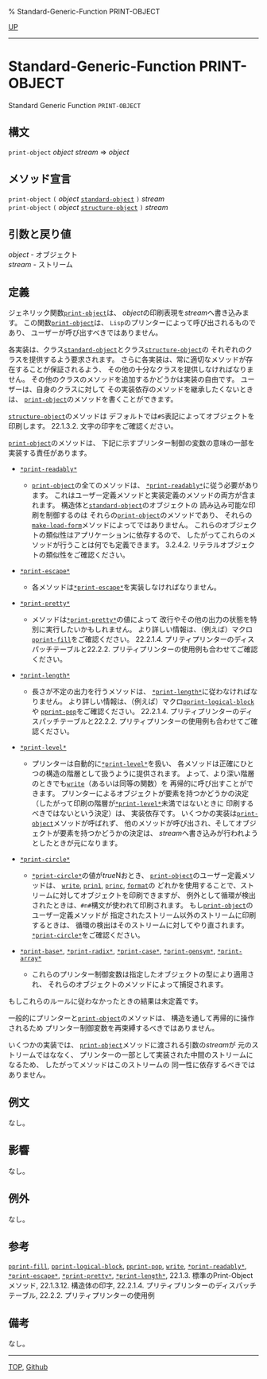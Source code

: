 % Standard-Generic-Function PRINT-OBJECT

[UP](22.4.html)  

---

# Standard-Generic-Function **PRINT-OBJECT**


Standard Generic Function `PRINT-OBJECT`


## 構文

`print-object` *object* *stream* => *object*


## メソッド宣言

`print-object` `(` *object* [`standard-object`](4.4.standard-object.html) `)` *stream*  
`print-object` `(` *object* [`structure-object`](4.4.structure-object.html) `)` *stream*


## 引数と戻り値

*object* - オブジェクト  
*stream* - ストリーム


## 定義

ジェネリック関数[`print-object`](22.4.print-object.html)は、
*object*の印刷表現を*stream*へ書き込みます。
この関数[`print-object`](22.4.print-object.html)は、
`Lisp`のプリンターによって呼び出されるものであり、
ユーザーが呼び出すべきではありません。

各実装は、クラス[`standard-object`](4.4.standard-object.html)とクラス[`structure-object`](4.4.structure-object.html)の
それぞれのクラスを提供するよう要求されます。
さらに各実装は、常に適切なメソッドが存在することが保証されるよう、
その他の十分なクラスを提供しなければなりません。
その他のクラスのメソッドを追加するかどうかは実装の自由です。
ユーザーは、自身のクラスに対して
その実装依存のメソッドを継承したくないときは、
[`print-object`](22.4.print-object.html)のメソッドを書くことができます。

[`structure-object`](4.4.structure-object.html)のメソッドは
デフォルトでは`#S`表記によってオブジェクトを印刷します。
22.1.3.2. 文字の印字をご確認ください。

[`print-object`](22.4.print-object.html)のメソッドは、
下記に示すプリンター制御の変数の意味の一部を実装する責任があります。

- [`*print-readably*`](22.4.print-readably.html)
  - [`print-object`](22.4.print-object.html)の全てのメソッドは、
    [`*print-readably*`](22.4.print-readably.html)に従う必要があります。
    これはユーザー定義メソッドと実装定義のメソッドの両方が含まれます。
    構造体と[`standard-object`](4.4.standard-object.html)のオブジェクトの
    読み込み可能な印刷を制御するのは
    それらの[`print-object`](22.4.print-object.html)のメソッドであり、
    それらの[`make-load-form`](7.7.make-load-form.html)メソッドによってではありません。
    これらのオブジェクトの類似性はアプリケーションに依存するので、
    したがってこれらのメソッドが行うことは何でも定義できます。
    3.2.4.2. リテラルオブジェクトの類似性をご確認ください。

- [`*print-escape*`](22.4.print-escape.html)
  - 各メソッドは[`*print-escape*`](22.4.print-escape.html)を実装しなければなりません。

- [`*print-pretty*`](22.4.print-pretty.html)
  - メソッドは[`*print-pretty*`](22.4.print-pretty.html)の値によって
    改行やその他の出力の状態を特別に実行したいかもしれません。
    より詳しい情報は、（例えば）マクロ[`pprint-fill`](22.4.pprint-fill.html)をご確認ください。
    22.2.1.4. プリティプリンターのディスパッチテーブルと22.2.2. プリティプリンターの使用例も合わせてご確認ください。

- [`*print-length*`](22.4.print-level.html)
  - 長さが不定の出力を行うメソッドは、
    [`*print-length*`](22.4.print-level.html)に従わなければなりません。
    より詳しい情報は、（例えば）マクロ[`pprint-logical-block`](22.4.pprint-logical-block.html)や
    [`pprint-pop`](22.4.pprint-pop.html)をご確認ください。
    22.2.1.4. プリティプリンターのディスパッチテーブルと22.2.2. プリティプリンターの使用例も合わせてご確認ください。

- [`*print-level*`](22.4.print-level.html)
  - プリンターは自動的に[`*print-level*`](22.4.print-level.html)を扱い、
    各メソッドは正確にひとつの構造の階層として扱うように提供されます。
    よって、より深い階層のときでも[`write`](22.4.write.html)（あるいは同等の関数）を
    再帰的に呼び出すことができます。
    プリンターによるオブジェクトが要素を持つかどうかの決定
    （したがって印刷の階層が[`*print-level*`](22.4.print-level.html)未満ではないときに
    印刷するべきではないという決定）は、
    実装依存です。
    いくつかの実装は[`print-object`](22.4.print-object.html)メソッドが呼ばれず、
    他のメソッドが呼び出され、そしてオブジェクトが要素を持つかどうかの決定は、
    *stream*へ書き込みが行われようとしたときが元になります。

- [`*print-circle*`](22.4.print-circle.html)
  - [`*print-circle*`](22.4.print-circle.html)の値が*true*Nおとき、
    [`print-object`](22.4.print-object.html)のユーザー定義メソッドは、
    [`write`](22.4.write.html), [`prin1`](22.4.write.html), [`princ`](22.4.write.html), [`format`](22.4.format.html)の
    どれかを使用することで、ストリームに対してオブジェクトを印刷できますが、
    例外として循環が検出されたときは、`#n#`構文が使われて印刷されます。
    もし[`print-object`](22.4.print-object.html)のユーザー定義メソッドが
    指定されたストリーム以外のストリームに印刷するときは、
    循環の検出はそのストリームに対してやり直されます。
    [`*print-circle*`](22.4.print-circle.html)をご確認ください。

- [`*print-base*`](22.4.print-base.html), [`*print-radix*`](22.4.print-base.html), [`*print-case*`](22.4.print-case.html), [`*print-gensym*`](22.4.print-gensym.html), [`*print-array*`](22.4.print-array.html)
  - これらのプリンター制御変数は指定したオブジェクトの型により適用され、
    それらのオブジェクトのメソッドによって捕捉されます。

もしこれらのルールに従わなかったときの結果は未定義です。

一般的にプリンターと[`print-object`](22.4.print-object.html)のメソッドは、
構造を通して再帰的に操作されるため
プリンター制御変数を再束縛するべきではありません。

いくつかの実装では、
[`print-object`](22.4.print-object.html)メソッドに渡される引数の*stream*が
元のストリームではななく、
プリンターの一部として実装された中間のストリームになるため、
したがってメソッドはこのストリームの
同一性に依存するべきではありません。


## 例文

なし。


## 影響

なし。


## 例外

なし。


## 参考

[`pprint-fill`](22.4.pprint-fill.html),
[`pprint-logical-block`](22.4.pprint-logical-block.html),
[`pprint-pop`](22.4.pprint-pop.html),
[`write`](22.4.write.html),
[`*print-readably*`](22.4.print-readably.html),
[`*print-escape*`](22.4.print-escape.html),
[`*print-pretty*`](22.4.print-pretty.html),
[`*print-length*`](22.4.print-level.html),
22.1.3. 標準のPrint-Objectメソッド,
22.1.3.12. 構造体の印字,
22.2.1.4. プリティプリンターのディスパッチテーブル,
22.2.2. プリティプリンターの使用例


## 備考

なし。


---
[TOP](index.html),  [Github](https://github.com/nptcl/npt-japanese)

